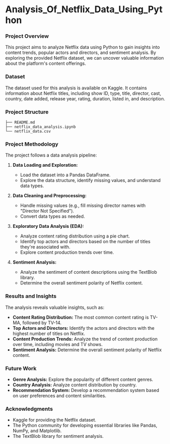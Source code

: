 # Analysis_Of_Netflix_Data_Using_Python

### **Project Overview**

This project aims to analyze Netflix data using Python to gain insights into content trends, popular actors and directors, and sentiment analysis. By exploring the provided Netflix dataset, we can uncover valuable information about the platform's content offerings.

### **Dataset**

The dataset used for this analysis is available on Kaggle. It contains information about Netflix titles, including show ID, type, title, director, cast, country, date added, release year, rating, duration, listed in, and description.

### **Project Structure**

```
├── README.md
├── netflix_data_analysis.ipynb
└── netflix_data.csv
```

### **Project Methodology**

The project follows a data analysis pipeline:

1. **Data Loading and Exploration:**
   * Load the dataset into a Pandas DataFrame.
   * Explore the data structure, identify missing values, and understand data types.

2. **Data Cleaning and Preprocessing:**
   * Handle missing values (e.g., fill missing director names with "Director Not Specified").
   * Convert data types as needed.

3. **Exploratory Data Analysis (EDA):**
   * Analyze content rating distribution using a pie chart.
   * Identify top actors and directors based on the number of titles they're associated with.
   * Explore content production trends over time.

4. **Sentiment Analysis:**
   * Analyze the sentiment of content descriptions using the TextBlob library.
   * Determine the overall sentiment polarity of Netflix content.

### **Results and Insights**

The analysis reveals valuable insights, such as:

* **Content Rating Distribution:** The most common content rating is TV-MA, followed by TV-14.
* **Top Actors and Directors:** Identify the actors and directors with the highest number of titles on Netflix.
* **Content Production Trends:** Analyze the trend of content production over time, including movies and TV shows.
* **Sentiment Analysis:** Determine the overall sentiment polarity of Netflix content.

### **Future Work**

* **Genre Analysis:** Explore the popularity of different content genres.
* **Country Analysis:** Analyze content distribution by country.
* **Recommendation System:** Develop a recommendation system based on user preferences and content similarities.

### **Acknowledgments**
* Kaggle for providing the Netflix dataset.
* The Python community for developing essential libraries like Pandas, NumPy, and Matplotlib.
* The TextBlob library for sentiment analysis.
